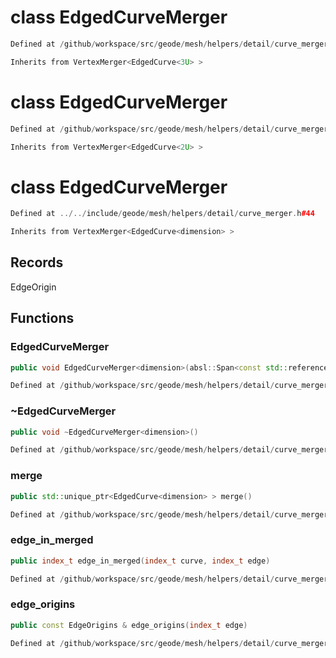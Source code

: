 # class EdgedCurveMerger

```cpp
Defined at /github/workspace/src/geode/mesh/helpers/detail/curve_merger.cpp#214
```

```cpp
Inherits from VertexMerger<EdgedCurve<3U> >
```



# class EdgedCurveMerger

```cpp
Defined at /github/workspace/src/geode/mesh/helpers/detail/curve_merger.cpp#213
```

```cpp
Inherits from VertexMerger<EdgedCurve<2U> >
```



# class EdgedCurveMerger

```cpp
Defined at ../../include/geode/mesh/helpers/detail/curve_merger.h#44
```

```cpp
Inherits from VertexMerger<EdgedCurve<dimension> >
```



## Records

EdgeOrigin



## Functions

### EdgedCurveMerger

```cpp
public void EdgedCurveMerger<dimension>(absl::Span<const std::reference_wrapper<const EdgedCurve<dimension> > > curves, double epsilon)
```

```cpp
Defined at /github/workspace/src/geode/mesh/helpers/detail/curve_merger.cpp#177
```

### ~EdgedCurveMerger

```cpp
public void ~EdgedCurveMerger<dimension>()
```

```cpp
Defined at /github/workspace/src/geode/mesh/helpers/detail/curve_merger.cpp#187
```

### merge

```cpp
public std::unique_ptr<EdgedCurve<dimension> > merge()
```

```cpp
Defined at /github/workspace/src/geode/mesh/helpers/detail/curve_merger.cpp#192
```

### edge_in_merged

```cpp
public index_t edge_in_merged(index_t curve, index_t edge)
```

```cpp
Defined at /github/workspace/src/geode/mesh/helpers/detail/curve_merger.cpp#199
```

### edge_origins

```cpp
public const EdgeOrigins & edge_origins(index_t edge)
```

```cpp
Defined at /github/workspace/src/geode/mesh/helpers/detail/curve_merger.cpp#206
```



